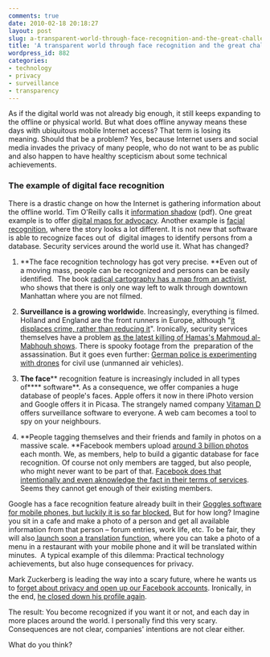 ```yaml
---
comments: true
date: 2010-02-18 20:18:27
layout: post
slug: a-transparent-world-through-face-recognition-and-the-great-challenge-for-privacy
title: 'A transparent world through face recognition and the great challenge for privacy '
wordpress_id: 882
categories:
- technology
- privacy
- surveillance
- transparency
---
```


As if the digital world was not already big enough, it still keeps expanding to the offline or physical world. But what does offline anyway means these days with ubiquitous mobile Internet access? That term is losing its meaning. Should that be a problem? Yes, because Internet users and social media invades the privacy of many people, who do not want to be as public and also happen to have healthy scepticism about some technical achievements.




### The example of digital face recognition




There is a drastic change on how the Internet is gathering information about the offline world. Tim O'Reilly calls it [information shadow](http://www.google.com/url?sa=t&source=web&ct=res&cd=3&ved=0CA4QFjAC&url=http%3A%2F%2Fassets.en.oreilly.com%2F1%2Fevent%2F28%2Fweb2009_websquared-whitepaper.pdf&ei=ao19S7HcH5DwsQPK06HMCA&usg=AFQjCNGUf3teeqyeB4N7hzsbYyho9Fp5MQ&sig2=vtpqNhB4S_-ITKyXq6qaeg) (pdf). One great example is to offer [digital maps for advocacy](http://www.crisscrossed.net/2009/09/14/maptivism-maps-for-activism-transparency-and-engagement/). Another example is [facial recognition](http://en.wikipedia.org/wiki/Facial_recognition_system), where the story looks a lot different. It is not new that software is able to recognize faces out of  digital images to identify persons from a database. Security services around the world use it. What has changed?








	
  1. **The face recognition technology has got very precise. **Even out of a moving mass, people can be recognized and persons can be easily identified.  The book [radical cartography has a map from an activist](http://www.an-atlas.com/contents/iaa_iaa.html), who shows that there is only one way left to walk through downtown Manhattan where you are not filmed.

	
  2. **Surveillance is a growing worldwid**e. Increasingly, everything is filmed. Holland and England are the front runners in Europe, although "[it displaces crime, rather than reducing it](http://en.wikipedia.org/wiki/Closed-circuit_television)". Ironically, security services themselves have a problem [as the latest killing of Hamas's Mahmoud al-Mabhouh shows](http://news.bbc.co.uk/2/hi/middle_east/8522595.stm). There is spooky footage from the  preparation of the assassination. But it goes even further: [German police is experimenting with drones](http://translate.google.com/translate?hl=en&sl=de&tl=en&u=http://www.heise.de/tp/r4/artikel/32/32105/1.html) for civil use (unmanned air vehicles).

	
  3. **The face**** recognition feature is increasingly included in all types of**** software**. As a consequence, we offer companies a huge database of people's faces. Apple offers it now in there iPhoto version and Google offers it in Picasa. The strangely named company [Vitaman D](http://www.vitamindinc.com) offers surveillance software to everyone. A web cam becomes a tool to spy on your neighbours.

	
  4. **People tagging themselves and their friends and family in photos on a massive scale. **Facebook members upload [around 3 billion photos](http://www.facebook.com/press/info.php?statistics) each month. We, as members, help to build a gigantic database for face recognition. Of course not only members are tagged, but also people, who might never want to be part of that. [Facebook does that intentionally and even aknowledge the fact in their terms of services](http://blogs.zdnet.com/feeds/?p=2119). Seems they cannot get enough of their existing members.





Google has a face recognition feature already built in their [Goggles software for mobile phones](http://www.google.com/mobile/goggles/),[ but luckily it is so far blocked.](http://www.dailymail.co.uk/sciencetech/article-1235741/Google-Goggles-Search-giant-blocks-facial-recognition-picture-search-app-privacy-concerns.html) But for how long? Imagine you sit in a cafe and make a photo of a person and get all available information from that person – forum entries, work life, etc. To be fair, they will also[ launch soon a translation function](http://googletranslate.blogspot.com/2010/02/integrating-translation-into-google.html), where you can take a photo of a menu in a restaurant with your mobile phone and it will be translated within minutes.  A typical example of this dilemma: Practical technology achievements, but also huge consequences for privacy.


Mark Zuckerberg is leading the way into a scary future, where he wants us to [forget about privacy and open up our Facebook accounts](http://www.readwriteweb.com/archives/facebooks_zuckerberg_says_the_age_of_privacy_is_ov.php). Ironically, in the end, [he closed down his profile again](http://trueslant.com/KashmirHill/2009/12/10/either-mark-zuckerberg-got-a-whole-lot-less-private-or-facebooks-ceo-doesnt-understand-the-companys-new-privacy-settings/).




The result: You become recognized if you want it or not, and each day in more places around the world. I personally find this very scary. Consequences are not clear, companies' intentions are not clear either.




What do you think?
